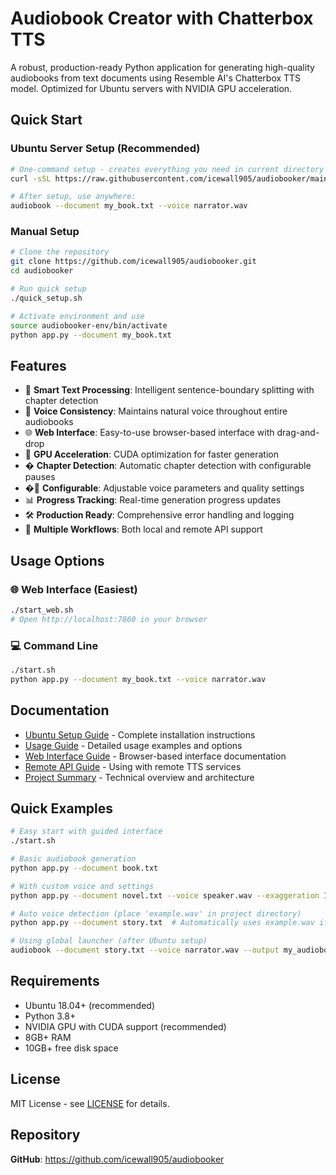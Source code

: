 # Audiobook Creator with Chatterbox TTS

A robust, production-ready Python application for generating high-quality audiobooks from text documents using Resemble AI's Chatterbox TTS model. Optimized for Ubuntu servers with NVIDIA GPU acceleration.

## Quick Start

### Ubuntu Server Setup (Recommended)

```bash
# One-command setup - creates everything you need in current directory
curl -sSL https://raw.githubusercontent.com/icewall905/audiobooker/main/setup_ubuntu.sh | bash

# After setup, use anywhere:
audiobook --document my_book.txt --voice narrator.wav
```

### Manual Setup

```bash
# Clone the repository
git clone https://github.com/icewall905/audiobooker.git
cd audiobooker

# Run quick setup
./quick_setup.sh

# Activate environment and use
source audiobooker-env/bin/activate
python app.py --document my_book.txt
```

## Features

- 🎯 **Smart Text Processing**: Intelligent sentence-boundary splitting with chapter detection
- 🎤 **Voice Consistency**: Maintains natural voice throughout entire audiobooks
- 🌐 **Web Interface**: Easy-to-use browser-based interface with drag-and-drop
- 🚀 **GPU Acceleration**: CUDA optimization for faster generation
- � **Chapter Detection**: Automatic chapter detection with configurable pauses
- �🔧 **Configurable**: Adjustable voice parameters and quality settings
- 📊 **Progress Tracking**: Real-time generation progress updates
- 🛠️ **Production Ready**: Comprehensive error handling and logging
- 📖 **Multiple Workflows**: Both local and remote API support

## Usage Options

### 🌐 Web Interface (Easiest)
```bash
./start_web.sh
# Open http://localhost:7860 in your browser
```

### 💻 Command Line
```bash
./start.sh
python app.py --document my_book.txt --voice narrator.wav
```

## Documentation

- [Ubuntu Setup Guide](UBUNTU_SETUP.md) - Complete installation instructions
- [Usage Guide](README_USAGE.md) - Detailed usage examples and options
- [Web Interface Guide](README_WEB.md) - Browser-based interface documentation
- [Remote API Guide](README_REMOTE.md) - Using with remote TTS services
- [Project Summary](PROJECT_SUMMARY.md) - Technical overview and architecture

## Quick Examples

```bash
# Easy start with guided interface
./start.sh

# Basic audiobook generation
python app.py --document book.txt

# With custom voice and settings
python app.py --document novel.txt --voice speaker.wav --exaggeration 1.2 --cfg-weight 1.0

# Auto voice detection (place 'example.wav' in project directory)
python app.py --document story.txt  # Automatically uses example.wav if found

# Using global launcher (after Ubuntu setup)
audiobook --document story.txt --voice narrator.wav --output my_audiobook.wav
```

## Requirements

- Ubuntu 18.04+ (recommended)
- Python 3.8+
- NVIDIA GPU with CUDA support (recommended)
- 8GB+ RAM
- 10GB+ free disk space

## License

MIT License - see [LICENSE](LICENSE) for details.

## Repository

**GitHub**: https://github.com/icewall905/audiobooker